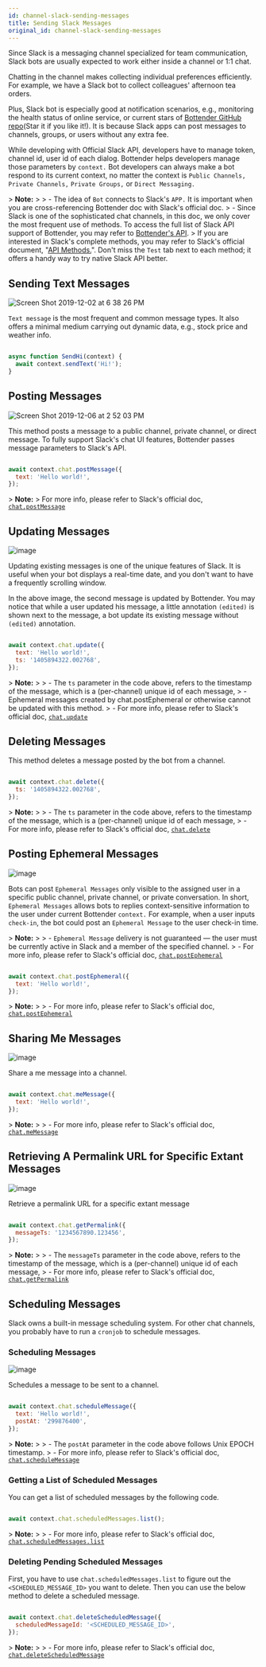 ```yaml
---
id: channel-slack-sending-messages
title: Sending Slack Messages
original_id: channel-slack-sending-messages
---
```

Since Slack is a messaging channel specialized for team communication, Slack bots are usually expected to work either inside a channel or 1:1 chat.

Chatting in the channel makes collecting individual preferences efficiently. For example, we have a Slack bot to collect colleagues' afternoon tea orders.

Plus, Slack bot is especially good at notification scenarios, e.g., monitoring the health status of online service, or current stars of [Bottender GitHub repo](https://github.com/Yoctol/bottender)(Star it if you like it!). It is because Slack apps can post messages to channels, groups, or users without any extra fee.

While developing with Official Slack API, developers have to manage token, channel id, user id of each dialog. Bottender helps developers manage those parameters by `context.` Bot developers can always make a bot respond to its current context, no matter the context is `Public Channels,` `Private Channels,` `Private Groups,` or `Direct Messaging.`

&gt; **Note:**
&gt;
&gt; -   The idea of `Bot` connects to Slack's `APP.` It is important when you are cross-referencing Bottender doc with Slack's official doc.
&gt; -   Since Slack is one of the sophisticated chat channels, in this doc, we only cover the most frequent use of methods. To access the full list of Slack API support of Bottender, you may refer to [Bottender's API](https://bottender.js.org/docs/api-slack-context).
&gt;     If you are interested in Slack's complete methods, you may refer to Slack's official document, "[API Methods.](https://api.slack.com/methods)". Don't miss the `Test` tab next to each method; it offers a handy way to try native Slack API better.

## Sending Text Messages

![Screen Shot 2019-12-02 at 6 38 26 PM](https://user-images.githubusercontent.com/662387/69952866-0f27bf80-1533-11ea-8cbc-41b68e2f733e.png)

`Text message` is the most frequent and common message types. It also offers a minimal medium carrying out dynamic data, e.g., stock price and weather info.

```js

async function SendHi(context) {
  await context.sendText('Hi!');
}

```

## Posting Messages

![Screen Shot 2019-12-06 at 2 52 03 PM](https://user-images.githubusercontent.com/662387/70302447-1b17c800-1838-11ea-8c9a-affe2820fb2f.png)

This method posts a message to a public channel, private channel, or direct message. To fully support Slack's chat UI features, Bottender passes message parameters to Slack's API.

```js

await context.chat.postMessage({
  text: 'Hello world!',
});

```

&gt; **Note:**
&gt; For more info, please refer to Slack's official doc, [`chat.postMessage`](https://api.slack.com/methods/chat.postMessage)

## Updating Messages

![image](https://user-images.githubusercontent.com/662387/70304195-5e743580-183c-11ea-8859-fab3b2d1b55b.png)

Updating existing messages is one of the unique features of Slack. It is useful when your bot displays a real-time date, and you don't want to have a frequently scrolling window.

In the above image, the second message is updated by Bottender. You may notice that while a user updated his message, a little annotation `(edited)` is shown next to the message, a bot update its existing message without `(edited)` annotation.

```js

await context.chat.update({
  text: 'Hello world!',
  ts: '1405894322.002768',
});

```

&gt; **Note:**
&gt;
&gt; -   The `ts` parameter in the code above, refers to the timestamp of the message, which is a (per-channel) unique id of each message,
&gt; -   Ephemeral messages created by chat.postEphemeral or otherwise cannot be updated with this method.
&gt; -   For more info, please refer to Slack's official doc, [`chat.update`](https://api.slack.com/methods/chat.update)

## Deleting Messages

This method deletes a message posted by the bot from a channel.

```js

await context.chat.delete({
  ts: '1405894322.002768',
});

```

&gt; **Note:**
&gt;
&gt; -   The `ts` parameter in the code above, refers to the timestamp of the message, which is a (per-channel) unique id of each message,
&gt; -   For more info, please refer to Slack's official doc, [`chat.delete`](https://api.slack.com/methods/chat.delete)

## Posting Ephemeral Messages

![image](https://user-images.githubusercontent.com/662387/70307764-da727b80-1844-11ea-9c33-488cf477e6a4.png)

Bots can post `Ephemeral Messages` only visible to the assigned user in a specific public channel, private channel, or private conversation. In short, `Ephemeral Messages` allows bots to replies context-sensitive information to the user under current Bottender `context.` For example, when a user inputs `check-in`, the bot could post an `Ephemeral Message` to the user check-in time.

&gt; **Note:**
&gt;
&gt; -   `Ephemeral Message` delivery is not guaranteed — the user must be currently active in Slack and a member of the specified channel.
&gt; -   For more info, please refer to Slack's official doc, [`chat.postEphemeral`](https://api.slack.com/methods/chat.postEphemeral)

```js

await context.chat.postEphemeral({
  text: 'Hello world!',
});

```

&gt; **Note:**
&gt;
&gt; -   For more info, please refer to Slack's official doc, [`chat.postEphemeral`](https://api.slack.com/methods/chat.postEphemeral)

## Sharing Me Messages

![image](https://user-images.githubusercontent.com/662387/70309070-9e8ce580-1847-11ea-97b3-c4d5bfaf6996.png)

Share a me message into a channel.

```js

await context.chat.meMessage({
  text: 'Hello world!',
});

```

&gt; **Note:**
&gt;
&gt; -   For more info, please refer to Slack's official doc, [`chat.meMessage`](https://api.slack.com/methods/chat.meMessage)

## Retrieving A Permalink URL for Specific Extant Messages

![image](https://user-images.githubusercontent.com/662387/70309356-4efae980-1848-11ea-815e-dfdf7ae49cc2.png)

Retrieve a permalink URL for a specific extant message

```js

await context.chat.getPermalink({
  messageTs: '1234567890.123456',
});

```

&gt; **Note:**
&gt;
&gt; -   The `messageTs` parameter in the code above, refers to the timestamp of the message, which is a (per-channel) unique id of each message,
&gt; -   For more info, please refer to Slack's official doc, [`chat.getPermalink`](https://api.slack.com/methods/chat.getPermalink)

## Scheduling Messages

Slack owns a built-in message scheduling system. For other chat channels, you probably have to run a `cronjob` to schedule messages.

### Scheduling Messages

![image](https://user-images.githubusercontent.com/662387/70310573-efeaa400-184a-11ea-8f24-2cae4b644d08.png)

Schedules a message to be sent to a channel.

```js

await context.chat.scheduleMessage({
  text: 'Hello world!',
  postAt: '299876400',
});

```

&gt; **Note:**
&gt;
&gt; -   The `postAt` parameter in the code above follows Unix EPOCH timestamp.
&gt; -   For more info, please refer to Slack's official doc, [`chat.scheduleMessage`](https://api.slack.com/methods/chat.scheduleMessage)

### Getting a List of Scheduled Messages

You can get a list of scheduled messages by the following code.

```js

await context.chat.scheduledMessages.list();

```

&gt; **Note:**
&gt;
&gt; -   For more info, please refer to Slack's official doc, [`chat.scheduledMessages.list`](https://api.slack.com/methods/chat.scheduledMessages.list)

### Deleting Pending Scheduled Messages

First, you have to use `chat.scheduledMessages.list` to figure out the `<SCHEDULED_MESSAGE_ID>` you want to delete. Then you can use the below method to delete a scheduled message.

```js

await context.chat.deleteScheduledMessage({
  scheduledMessageId: '<SCHEDULED_MESSAGE_ID>',
});

```

&gt; **Note:**
&gt;
&gt; -   For more info, please refer to Slack's official doc, [`chat.deleteScheduledMessage`](https://api.slack.com/methods/chat.deleteScheduledMessage)
